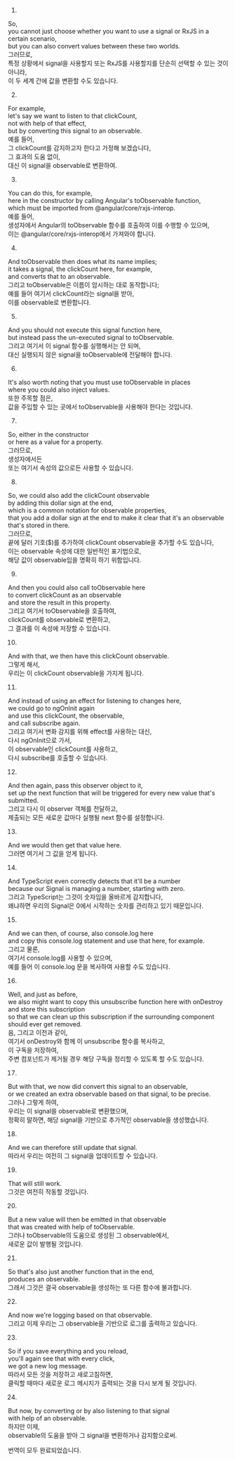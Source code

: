1.
So,  
you cannot just choose whether you want to use a signal or RxJS in a certain scenario,  
but you can also convert values between these two worlds.  
그러므로,  
특정 상황에서 signal을 사용할지 또는 RxJS를 사용할지를 단순히 선택할 수 있는 것이 아니라,  
이 두 세계 간에 값을 변환할 수도 있습니다.

2.
For example,  
let's say we want to listen to that clickCount,  
not with help of that effect,  
but by converting this signal to an observable.  
예를 들어,  
그 clickCount를 감지하고자 한다고 가정해 보겠습니다,  
그 효과의 도움 없이,  
대신 이 signal을 observable로 변환하여.

3.
You can do this, for example,  
here in the constructor by calling Angular's toObservable function,  
which must be imported from @angular/core/rxjs-interop.  
예를 들어,  
생성자에서 Angular의 toObservable 함수를 호출하여 이를 수행할 수 있으며,  
이는 @angular/core/rxjs-interop에서 가져와야 합니다.

4.
And toObservable then does what its name implies;  
it takes a signal, the clickCount here, for example,  
and converts that to an observable.  
그리고 toObservable은 이름이 암시하는 대로 동작합니다;  
예를 들어 여기서 clickCount라는 signal을 받아,  
이를 observable로 변환합니다.

5.
And you should not execute this signal function here,  
but instead pass the un-executed signal to toObservable.  
그리고 여기서 이 signal 함수를 실행해서는 안 되며,  
대신 실행되지 않은 signal을 toObservable에 전달해야 합니다.

6.
It's also worth noting that you must use toObservable in places  
where you could also inject values.  
또한 주목할 점은,  
값을 주입할 수 있는 곳에서 toObservable을 사용해야 한다는 것입니다.

7.
So, either in the constructor  
or here as a value for a property.  
그러므로,  
생성자에서든  
또는 여기서 속성의 값으로든 사용할 수 있습니다.

8.
So, we could also add the clickCount observable  
by adding this dollar sign at the end,  
which is a common notation for observable properties,  
that you add a dollar sign at the end to make it clear that it's an observable that's stored in there.  
그러므로,  
끝에 달러 기호($)를 추가하여 clickCount observable을 추가할 수도 있습니다,  
이는 observable 속성에 대한 일반적인 표기법으로,  
해당 값이 observable임을 명확히 하기 위함입니다.

9.
And then you could also call toObservable here  
to convert clickCount as an observable  
and store the result in this property.  
그리고 여기서 toObservable을 호출하여,  
clickCount를 observable로 변환하고,  
그 결과를 이 속성에 저장할 수 있습니다.

10.
And with that, we then have this clickCount observable.  
그렇게 해서,  
우리는 이 clickCount observable을 가지게 됩니다.

11.
And instead of using an effect for listening to changes here,  
we could go to ngOnInit again  
and use this clickCount, the observable,  
and call subscribe again.  
그리고 여기서 변화 감지를 위해 effect를 사용하는 대신,  
다시 ngOnInit으로 가서,  
이 observable인 clickCount를 사용하고,  
다시 subscribe를 호출할 수 있습니다.

12.
And then again, pass this observer object to it,  
set up the next function that will be triggered for every new value that's submitted.  
그리고 다시 이 observer 객체를 전달하고,  
제출되는 모든 새로운 값마다 실행될 next 함수를 설정합니다.

13.
And we would then get that value here.  
그러면 여기서 그 값을 얻게 됩니다.

14.
And TypeScript even correctly detects that it'll be a number  
because our Signal is managing a number, starting with zero.  
그리고 TypeScript는 그것이 숫자임을 올바르게 감지합니다,  
왜냐하면 우리의 Signal은 0에서 시작하는 숫자를 관리하고 있기 때문입니다.

15.
And we can then, of course, also console.log here  
and copy this console.log statement and use that here, for example.  
그리고 물론,  
여기서 console.log를 사용할 수 있으며,  
예를 들어 이 console.log 문을 복사하여 사용할 수도 있습니다.

16.
Well, and just as before,  
we also might want to copy this unsubscribe function here with onDestroy  
and store this subscription  
so that we can clean up this subscription if the surrounding component should ever get removed.  
음, 그리고 이전과 같이,  
여기서 onDestroy와 함께 이 unsubscribe 함수를 복사하고,  
이 구독을 저장하여,  
주변 컴포넌트가 제거될 경우 해당 구독을 정리할 수 있도록 할 수도 있습니다.

17.
But with that, we now did convert this signal to an observable,  
or we created an extra observable based on that signal, to be precise.  
그러나 그렇게 하여,  
우리는 이 signal을 observable로 변환했으며,  
정확히 말하면, 해당 signal을 기반으로 추가적인 observable을 생성했습니다.

18.
And we can therefore still update that signal.  
따라서 우리는 여전히 그 signal을 업데이트할 수 있습니다.

19.
That will still work.  
그것은 여전히 작동할 것입니다.

20.
But a new value will then be emitted in that observable  
that was created with help of toObservable.  
그러나 toObservable의 도움으로 생성된 그 observable에서,  
새로운 값이 발행될 것입니다.

21.
So that's also just another function that in the end,  
produces an observable.  
그래서 그것은 결국 observable을 생성하는 또 다른 함수에 불과합니다.

22.
And now we're logging based on that observable.  
그리고 이제 우리는 그 observable을 기반으로 로그를 출력하고 있습니다.

23.
So if you save everything and you reload,  
you'll again see that with every click,  
we got a new log message.  
따라서 모든 것을 저장하고 새로고침하면,  
클릭할 때마다 새로운 로그 메시지가 출력되는 것을 다시 보게 될 것입니다.

24.
But now, by converting or by also listening to that signal  
with help of an observable.  
하지만 이제,  
observable의 도움을 받아 그 signal을 변환하거나 감지함으로써.

번역이 모두 완료되었습니다.
